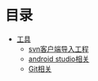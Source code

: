 # 目录


* [工具](https://github.com/AndBird/MyNote/blob/master/工具使用/tool_content.md)
  * [svn客户端导入工程](https://github.com/AndBird/MyNote/blob/master/工具使用/svn客户端导入工程.md)
  * [android studio相关](https://github.com/AndBird/MyNote/blob/master/工具使用/AndroidStudio.md)
  * [Git相关](https://github.com/AndBird/MyNote/blob/master/工具使用/Git.md)
  


  
